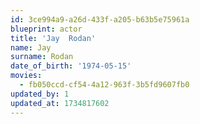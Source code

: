 ```yaml
---
id: 3ce994a9-a26d-433f-a205-b63b5e75961a
blueprint: actor
title: 'Jay  Rodan'
name: Jay
surname: Rodan
date_of_birth: '1974-05-15'
movies:
  - fb050ccd-cf54-4a12-963f-3b5fd9607fb0
updated_by: 1
updated_at: 1734817602
---
```

